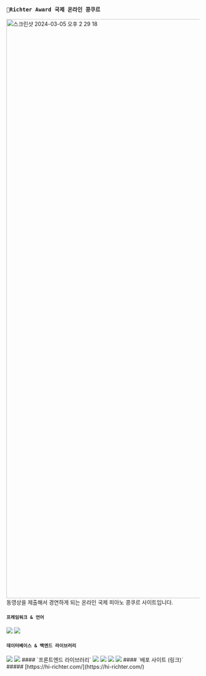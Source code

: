 ### `Richter Award 국제 온라인 콩쿠르`

<img width="1512" alt="스크린샷 2024-03-05 오후 2 29 18" src="https://github.com/JunDemi/richteraward-rebuild/assets/26836516/d5c3d561-d2f2-45ad-8f81-ba6fafa0687b">
동영상을 제출해서 경연하게 되는 온라인 국제 피아노 콩쿠르 사이트입니다.

#### `프레임워크 & 언어`
<img src="https://img.shields.io/badge/Next.js-000000?style=for-the-badge&logo=react&logoColor=ffffff"/> <img src="https://img.shields.io/badge/TypeScript-3178C6?style=for-the-badge&logo=typescript&logoColor=ffffff"/>
#### `데이터베이스 & 백엔드 라이브러리`
<img src="https://img.shields.io/badge/PlanetScale-000000?style=for-the-badge&logo=planetscale&logoColor=ffffff"/>
<img src="https://img.shields.io/badge/Prisma-2D3748?style=for-the-badge&logo=prisma&logoColor=ffffff"/>
#### `프론트엔드 라이브러리`
<img src="https://img.shields.io/badge/Tailwind CSS-06B6D4?style=for-the-badge&logo=tailwindcss&logoColor=ffffff"/> <img src="https://img.shields.io/badge/Framer Motion-0055FF?style=for-the-badge&logo=framer&logoColor=ffffff"/> <img src="https://img.shields.io/badge/React Query-FF4154?style=for-the-badge&logo=reactquery&logoColor=ffffff"/> <img src="https://img.shields.io/badge/React Hook Form-EC5990?style=for-the-badge&logo=reacthookform&logoColor=ffffff"/> 
#### `배포 사이트 (링크)`
##### [https://hi-richter.com/](https://hi-richter.com/)

